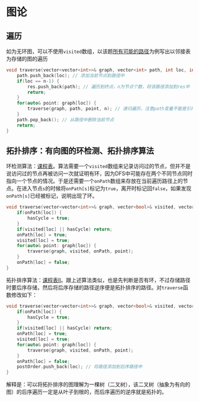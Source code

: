 # 图论

## 遍历
如为无环图，可以不使用`visited`数组，以该题[所有可能的路径](https://leetcode-cn.com/problems/all-paths-from-source-to-target/)为例写出以邻接表为存储的图的遍历
```cpp
void traverse(vector<vector<int>>& graph, vector<int> path, int loc, int n) {
    path.push_back(loc); // 添加当前节点到路径中
    if(loc == n-1) {
        res.push_back(path); // 遍历到终点，n为节点个数，将该路径添加到res中
        return;
    }
    for(auto& point: graph[loc]) {
        traverse(graph, path, point, n); // 递归遍历，注意path变量不能是引用类型
    }
    path.pop_back(); // 从路径中删除当前节点
    return;
}
```

## 拓扑排序：有向图的环检测、拓扑排序算法
环检测算法：[课程表](https://leetcode-cn.com/problems/course-schedule/)。算法需要一个`visited`数组来记录访问过的节点，但并不是说访问过的节点再被访问一次就证明有环，因为DFS中可能存在两个不同节点同时指向一个节点的情况。于是还需要一个`onPath`数组来存放在当前遍历路径上的节点。在进入节点`s`的时候将`onPath[s]`标记为`true`，离开时标记回`false`，如果发现`onPath[s]`已经被标记，说明出现了环。
```cpp
void traverse(vector<vector<int>>& graph, vector<bool>& visited, vector<bool>& onPath, int loc) { // 有向图检测环的算法
    if(onPath[loc]) {
        hasCycle = true;
    }
    if(visited[loc] || hasCycle) return;
    onPath[loc] = true;
    visited[loc] = true;
    for(auto& point: graph[loc]) {
        traverse(graph, visited, onPath, point);
    }
    onPath[loc] = false;
}
```

拓扑排序算法：[课程表II](https://leetcode-cn.com/problems/course-schedule-ii/)。跟上述算法类似，也是先判断是否有环，不过存储路径时要后序存储，然后将后序存储的路径逆序便是拓扑排序的路径。对`traverse`函数修改如下：
```cpp
void traverse(vector<vector<int>>& graph, vector<bool>& visited, vector<bool>& onPath, int loc) {
    if(onPath[loc]) {
        hasCycle = true;
    }
    if(visited[loc] || hasCycle) return;
    onPath[loc] = true;
    visited[loc] = true;
    for(auto& point: graph[loc]) {
        traverse(graph, visited, onPath, point);
    }
    onPath[loc] = false;
    postOrder.push_back(loc); // 将路径添加到后序路径中
}
```
解释是：可以将拓扑排序的图理解为一棵树（二叉树），该二叉树（抽象为有向的图）的后序遍历一定是从叶子到根的，而后序遍历的逆序就是拓扑的。

